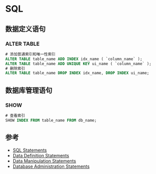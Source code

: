 # SQL

## 数据定义语句

### ALTER TABLE

```sql
# 添加普通索引和唯一性索引
ALTER TABLE table_name ADD INDEX idx_name ( `column_name` );
ALTER TABLE table_name ADD UNIQUE KEY ui_name ( `column_name` );
# 删除索引
ALTER TABLE table_name DROP INDEX idx_name, DROP INDEX ui_name;
```

## 数据库管理语句

### SHOW

```sql
# 查看索引
SHOW INDEX FROM table_name FROM db_name;
```

## 参考

- [SQL Statements](https://dev.mysql.com/doc/refman/8.0/en/sql-statements.html)
- [Data Definition Statements](https://dev.mysql.com/doc/refman/8.0/en/sql-data-definition-statements.html)
- [Data Manipulation Statements](https://dev.mysql.com/doc/refman/8.0/en/sql-data-manipulation-statements.html)
- [Database Administration Statements](https://dev.mysql.com/doc/refman/8.0/en/sql-server-administration-statements.html)
